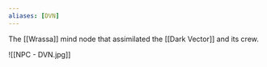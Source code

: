 ```yaml
---
aliases: [DVN]
---
```


The [[Wrassa]] mind node that assimilated the [[Dark Vector]] and its crew.

![[NPC - DVN.jpg]]